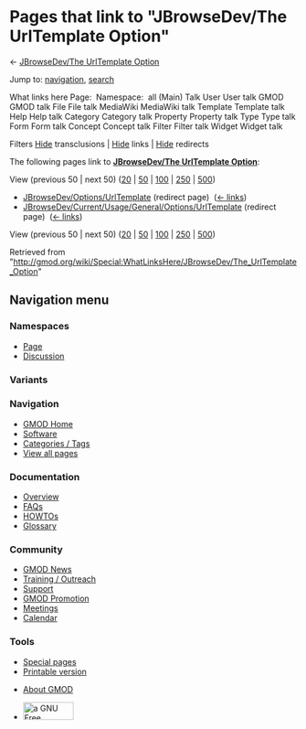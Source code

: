 <div id="mw-page-base" class="noprint">

</div>

<div id="mw-head-base" class="noprint">

</div>

<div id="content" class="mw-body" role="main">

<span id="top"></span>

<div id="mw-js-message" style="display:none;">

</div>



# <span dir="auto">Pages that link to "JBrowseDev/The UrlTemplate Option"</span>

<div id="bodyContent">

<div id="contentSub">

← [JBrowseDev/The UrlTemplate
Option](/wiki/JBrowseDev/The_UrlTemplate_Option "JBrowseDev/The UrlTemplate Option")

</div>

<div id="jump-to-nav" class="mw-jump">

Jump to: [navigation](#mw-navigation), [search](#p-search)

</div>

<div id="mw-content-text">

What links here Page:  Namespace:  all (Main) Talk User User talk GMOD
GMOD talk File File talk MediaWiki MediaWiki talk Template Template talk
Help Help talk Category Category talk Property Property talk Type Type
talk Form Form talk Concept Concept talk Filter Filter talk Widget
Widget talk

Filters
[Hide](/mediawiki/index.php?title=Special:WhatLinksHere/JBrowseDev/The_UrlTemplate_Option&hidetrans=1 "Special:WhatLinksHere/JBrowseDev/The UrlTemplate Option")
transclusions \|
[Hide](/mediawiki/index.php?title=Special:WhatLinksHere/JBrowseDev/The_UrlTemplate_Option&hidelinks=1 "Special:WhatLinksHere/JBrowseDev/The UrlTemplate Option")
links \|
[Hide](/mediawiki/index.php?title=Special:WhatLinksHere/JBrowseDev/The_UrlTemplate_Option&hideredirs=1 "Special:WhatLinksHere/JBrowseDev/The UrlTemplate Option")
redirects

The following pages link to **[JBrowseDev/The UrlTemplate
Option](/wiki/JBrowseDev/The_UrlTemplate_Option "JBrowseDev/The UrlTemplate Option")**:

View (previous 50 \| next 50)
([20](/mediawiki/index.php?title=Special:WhatLinksHere/JBrowseDev/The_UrlTemplate_Option&limit=20 "Special:WhatLinksHere/JBrowseDev/The UrlTemplate Option")
\|
[50](/mediawiki/index.php?title=Special:WhatLinksHere/JBrowseDev/The_UrlTemplate_Option&limit=50 "Special:WhatLinksHere/JBrowseDev/The UrlTemplate Option")
\|
[100](/mediawiki/index.php?title=Special:WhatLinksHere/JBrowseDev/The_UrlTemplate_Option&limit=100 "Special:WhatLinksHere/JBrowseDev/The UrlTemplate Option")
\|
[250](/mediawiki/index.php?title=Special:WhatLinksHere/JBrowseDev/The_UrlTemplate_Option&limit=250 "Special:WhatLinksHere/JBrowseDev/The UrlTemplate Option")
\|
[500](/mediawiki/index.php?title=Special:WhatLinksHere/JBrowseDev/The_UrlTemplate_Option&limit=500 "Special:WhatLinksHere/JBrowseDev/The UrlTemplate Option"))

- [JBrowseDev/Options/UrlTemplate](/mediawiki/index.php?title=JBrowseDev/Options/UrlTemplate&redirect=no "JBrowseDev/Options/UrlTemplate")
  (redirect page) ‎ <span class="mw-whatlinkshere-tools">([←
  links](/mediawiki/index.php?title=Special:WhatLinksHere&target=JBrowseDev%2FOptions%2FUrlTemplate "Special:WhatLinksHere"))</span>
- [JBrowseDev/Current/Usage/General/Options/UrlTemplate](/mediawiki/index.php?title=JBrowseDev/Current/Usage/General/Options/UrlTemplate&redirect=no "JBrowseDev/Current/Usage/General/Options/UrlTemplate")
  (redirect page) ‎ <span class="mw-whatlinkshere-tools">([←
  links](/mediawiki/index.php?title=Special:WhatLinksHere&target=JBrowseDev%2FCurrent%2FUsage%2FGeneral%2FOptions%2FUrlTemplate "Special:WhatLinksHere"))</span>

View (previous 50 \| next 50)
([20](/mediawiki/index.php?title=Special:WhatLinksHere/JBrowseDev/The_UrlTemplate_Option&limit=20 "Special:WhatLinksHere/JBrowseDev/The UrlTemplate Option")
\|
[50](/mediawiki/index.php?title=Special:WhatLinksHere/JBrowseDev/The_UrlTemplate_Option&limit=50 "Special:WhatLinksHere/JBrowseDev/The UrlTemplate Option")
\|
[100](/mediawiki/index.php?title=Special:WhatLinksHere/JBrowseDev/The_UrlTemplate_Option&limit=100 "Special:WhatLinksHere/JBrowseDev/The UrlTemplate Option")
\|
[250](/mediawiki/index.php?title=Special:WhatLinksHere/JBrowseDev/The_UrlTemplate_Option&limit=250 "Special:WhatLinksHere/JBrowseDev/The UrlTemplate Option")
\|
[500](/mediawiki/index.php?title=Special:WhatLinksHere/JBrowseDev/The_UrlTemplate_Option&limit=500 "Special:WhatLinksHere/JBrowseDev/The UrlTemplate Option"))

</div>

<div class="printfooter">

Retrieved from
"<http://gmod.org/wiki/Special:WhatLinksHere/JBrowseDev/The_UrlTemplate_Option>"

</div>

<div id="catlinks" class="catlinks catlinks-allhidden">

</div>

<div class="visualClear">

</div>

</div>

</div>

<div id="mw-navigation">

## Navigation menu

<div id="mw-head">



<div id="left-navigation">

<div id="p-namespaces" class="vectorTabs" role="navigation"
aria-labelledby="p-namespaces-label">

### Namespaces

- <span id="ca-nstab-main"><a href="/wiki/JBrowseDev/The_UrlTemplate_Option" accesskey="c"
  title="View the content page [c]">Page</a></span>
- <span id="ca-talk"><a
  href="/mediawiki/index.php?title=Talk:JBrowseDev/The_UrlTemplate_Option&amp;action=edit&amp;redlink=1"
  accesskey="t"
  title="Discussion about the content page [t]">Discussion</a></span>

</div>

<div id="p-variants" class="vectorMenu emptyPortlet" role="navigation"
aria-labelledby="p-variants-label">

### 

### Variants[](#)

<div class="menu">

</div>

</div>

</div>

<div id="right-navigation">





</div>



</div>

</div>

</div>

<div id="mw-panel">

<div id="p-logo" role="banner">

<a href="/wiki/Main_Page"
style="background-image: url(http://gmod.org/images/GMOD-cogs.png);"
title="Visit the main page"></a>

</div>

<div id="p-Navigation" class="portal" role="navigation"
aria-labelledby="p-Navigation-label">

### Navigation

<div class="body">

- <span id="n-GMOD-Home">[GMOD Home](/wiki/Main_Page)</span>
- <span id="n-Software">[Software](/wiki/GMOD_Components)</span>
- <span id="n-Categories-.2F-Tags">[Categories /
  Tags](/wiki/Categories)</span>
- <span id="n-View-all-pages">[View all
  pages](/wiki/Special:AllPages)</span>

</div>

</div>

<div id="p-Documentation" class="portal" role="navigation"
aria-labelledby="p-Documentation-label">

### Documentation

<div class="body">

- <span id="n-Overview">[Overview](/wiki/Overview)</span>
- <span id="n-FAQs">[FAQs](/wiki/Category:FAQ)</span>
- <span id="n-HOWTOs">[HOWTOs](/wiki/Category:HOWTO)</span>
- <span id="n-Glossary">[Glossary](/wiki/Glossary)</span>

</div>

</div>

<div id="p-Community" class="portal" role="navigation"
aria-labelledby="p-Community-label">

### Community

<div class="body">

- <span id="n-GMOD-News">[GMOD News](/wiki/GMOD_News)</span>
- <span id="n-Training-.2F-Outreach">[Training /
  Outreach](/wiki/Training_and_Outreach)</span>
- <span id="n-Support">[Support](/wiki/Support)</span>
- <span id="n-GMOD-Promotion">[GMOD
  Promotion](/wiki/GMOD_Promotion)</span>
- <span id="n-Meetings">[Meetings](/wiki/Meetings)</span>
- <span id="n-Calendar">[Calendar](/wiki/Calendar)</span>

</div>

</div>

<div id="p-tb" class="portal" role="navigation"
aria-labelledby="p-tb-label">

### Tools

<div class="body">

- <span id="t-specialpages"><a href="/wiki/Special:SpecialPages" accesskey="q"
  title="A list of all special pages [q]">Special pages</a></span>
- <span id="t-print"><a
  href="/mediawiki/index.php?title=Special:WhatLinksHere/JBrowseDev/The_UrlTemplate_Option&amp;printable=yes"
  rel="alternate" accesskey="p"
  title="Printable version of this page [p]">Printable version</a></span>

</div>

</div>

</div>

</div>

<div id="footer" role="contentinfo">

- <span id="footer-places-about">[About
  GMOD](/wiki/GMOD:About "GMOD:About")</span>

<!-- -->

- <span id="footer-copyrightico">[<img src="http://www.gnu.org/graphics/gfdl-logo-small.png" width="88"
  height="31" alt="a GNU Free Documentation License" />](http://www.gnu.org/licenses/fdl-1.3.html)</span>




</div>
